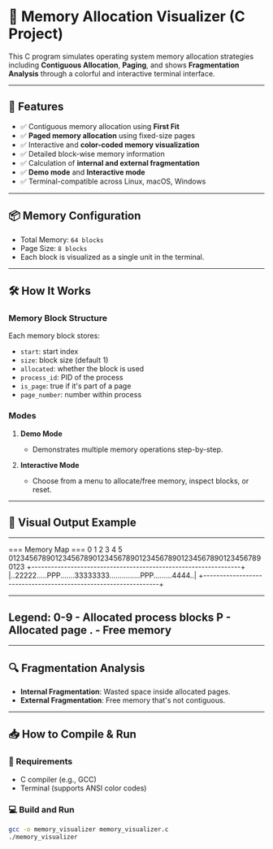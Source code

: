 
# 🧠 Memory Allocation Visualizer (C Project)

This C program simulates operating system memory allocation strategies including **Contiguous Allocation**, **Paging**, and shows **Fragmentation Analysis** through a colorful and interactive terminal interface.

---

## 🎯 Features

- ✅ Contiguous memory allocation using **First Fit**
- ✅ **Paged memory allocation** using fixed-size pages
- ✅ Interactive and **color-coded memory visualization**
- ✅ Detailed block-wise memory information
- ✅ Calculation of **internal and external fragmentation**
- ✅ **Demo mode** and **Interactive mode**
- ✅ Terminal-compatible across Linux, macOS, Windows

---

## 📦 Memory Configuration

- Total Memory: `64 blocks`
- Page Size: `8 blocks`
- Each block is visualized as a single unit in the terminal.

---

## 🛠️ How It Works

### Memory Block Structure
Each memory block stores:
- `start`: start index
- `size`: block size (default 1)
- `allocated`: whether the block is used
- `process_id`: PID of the process
- `is_page`: true if it's part of a page
- `page_number`: number within process

### Modes

1. **Demo Mode**
   - Demonstrates multiple memory operations step-by-step.

2. **Interactive Mode**
   - Choose from a menu to allocate/free memory, inspect blocks, or reset.

---

## 📸 Visual Output Example

----------------------
=== Memory Map ===
0 1 2 3 4 5
0123456789012345678901234567890123456789012345678901234567890123
+----------------------------------------------------------------+
|..22222.....PPP.......33333333...............PPP.........4444..|
+----------------------------------------------------------------+

-----------------------

Legend:
0-9 - Allocated process blocks
P - Allocated page
. - Free memory
---
---

## 🔍 Fragmentation Analysis

- **Internal Fragmentation**: Wasted space inside allocated pages.
- **External Fragmentation**: Free memory that's not contiguous.

---

## 📥 How to Compile & Run

### 🧾 Requirements
- C compiler (e.g., GCC)
- Terminal (supports ANSI color codes)

### 💻 Build and Run

```bash
gcc -o memory_visualizer memory_visualizer.c
./memory_visualizer
